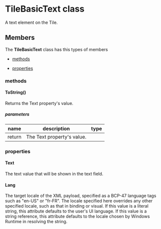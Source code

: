 
# TileBasicText class

A text element on the Tile.

## Members

The **TileBasicText** class has this types of members

* [methods](#methods)

* [properties](#properties)

### methods

#### ToString()

Returns the Text property's value.

##### parameters



| name | description | type || --- | --- | --- || return |The Text property's value. |
### properties

#### Text

The text value that will be shown in the text field.

#### Lang

The target locale of the XML payload, specified as a BCP-47 language tags such as "en-US" or "fr-FR". The locale specified here overrides any other specified locale, such as that in binding or visual. If this value is a literal string, this attribute defaults to the user's UI language. If this value is a string reference, this attribute defaults to the locale chosen by Windows Runtime in resolving the string.
